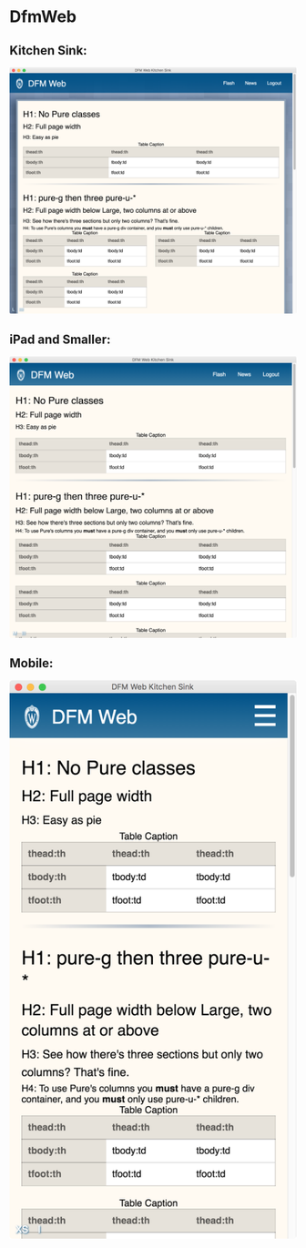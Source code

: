 # DfmWeb


## Kitchen Sink:
![README.png](README.png)

## iPad and Smaller:
![README_IPAD.png](README_IPAD.png)

## Mobile:
![README_MOBILE.png](README_MOBILE.png)
